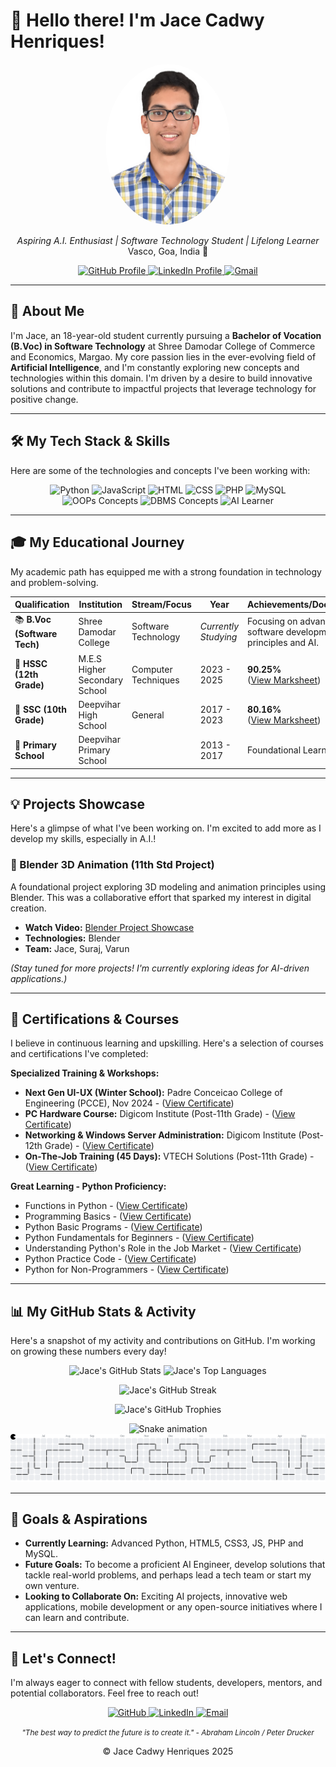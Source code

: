 # 👋 Hello there! I'm Jace Cadwy Henriques!

<p align="center">
  <a href="https://github.com/jace1395">
    <img src="https://github.com/jace1395/my-portfolio-assets/blob/main/my-portfolio-assets/Jace%20Passport%20Size.jpg" alt="Jace Henriques" width="200" style="border-radius:50%;"/>
  </a>
</p>

<p align="center">
  <em>Aspiring A.I. Enthusiast | Software Technology Student | Lifelong Learner</em>
  <br />
  Vasco, Goa, India 📍
</p>

<p align="center">
  <a href="https://github.com/jace1395" target="_blank">
    <img src="https://img.shields.io/badge/GitHub-jace1395-181717?style=for-the-badge&logo=github&logoColor=white" alt="GitHub Profile"/>
  </a>
  <a href="https://www.linkedin.com/in/jace-henriques-49ab3329b" target="_blank">
    <img src="https://img.shields.io/badge/LinkedIn-Jace_Henriques-0077B5?style=for-the-badge&logo=linkedin&logoColor=white" alt="LinkedIn Profile"/>
  </a>
  <a href="mailto:jacehenriques07@gmail.com">
    <img src="https://img.shields.io/badge/Gmail-Contact_Me-D14836?style=for-the-badge&logo=gmail&logoColor=white" alt="Gmail"/>
  </a>
</p>

---

## 🚀 About Me

I'm Jace, an 18-year-old student currently pursuing a **Bachelor of Vocation (B.Voc) in Software Technology** at Shree Damodar College of Commerce and Economics, Margao. My core passion lies in the ever-evolving field of **Artificial Intelligence**, and I'm constantly exploring new concepts and technologies within this domain. I'm driven by a desire to build innovative solutions and contribute to impactful projects that leverage technology for positive change.

---

## 🛠️ My Tech Stack & Skills

Here are some of the technologies and concepts I've been working with:

<p align="center">
  <img src="https://img.shields.io/badge/Python-3776AB?style=for-the-badge&logo=python&logoColor=white" alt="Python"/>
  <img src="https://img.shields.io/badge/JavaScript-F7DF1E?style=for-the-badge&logo=javascript&logoColor=black" alt="JavaScript"/>
  <img src="https://img.shields.io/badge/HTML5-E34F26?style=for-the-badge&logo=html5&logoColor=white" alt="HTML"/>
  <img src="https://img.shields.io/badge/CSS3-1572B6?style=for-the-badge&logo=css3&logoColor=white" alt="CSS"/>
  <img src="https://img.shields.io/badge/PHP-777BB4?style=for-the-badge&logo=php&logoColor=white" alt="PHP"/>
  <img src="https://img.shields.io/badge/MySQL-4479A1?style=for-the-badge&logo=mysql&logoColor=white" alt="MySQL"/>
  <br/> <!-- Optional: line break for better spacing on some views -->
  <img src="https://img.shields.io/badge/OOPs-Concepts-blueviolet?style=for-the-badge" alt="OOPs Concepts"/>
  <img src="https://img.shields.io/badge/DBMS-Concepts-critical?style=for-the-badge" alt="DBMS Concepts"/>
  <img src="https://img.shields.io/badge/Artificial_Intelligence-Concept_Learner-brightgreen?style=for-the-badge" alt="AI Learner"/>
</p>

---

## 🎓 My Educational Journey

My academic path has equipped me with a strong foundation in technology and problem-solving.

| Qualification             | Institution                      | Stream/Focus          | Year        | Achievements/Documents                                                                                                                            |
|---------------------------|----------------------------------|-----------------------|-------------|---------------------------------------------------------------------------------------------------------------------------------------------------|
| 📚 **B.Voc (Software Tech)** | Shree Damodar College            | Software Technology   | _Currently Studying_ | Focusing on advanced software development principles and AI.                                                                                       |
| 🚀 **HSSC (12th Grade)**    | M.E.S Higher Secondary School    | Computer Techniques   | 2023 - 2025 | **90.25%** <br/> (<a href="https://github.com/jace1395/my-portfolio-assets/blob/main/my-portfolio-assets/12th%20Marksheet.pdf" target="_blank">View Marksheet</a>) |
| 🌟 **SSC (10th Grade)**     | Deepvihar High School            | General               | 2017 - 2023 | **80.16%** <br/> (<a href="https://github.com/jace1395/my-portfolio-assets/blob/main/my-portfolio-assets/SSC%20MARKSHEET.pdf" target="_blank">View Marksheet</a>)   |
| 🧩 **Primary School**       | Deepvihar Primary School         |                       | 2013 - 2017 | Foundational Learning                                                                                                                             |

---

## 💡 Projects Showcase

Here's a glimpse of what I've been working on. I'm excited to add more as I develop my skills, especially in A.I.!

### 🎨 Blender 3D Animation (11th Std Project)
A foundational project exploring 3D modeling and animation principles using Blender. This was a collaborative effort that sparked my interest in digital creation.
*   **Watch Video:** <a href="https://youtu.be/0KfyObLlrJs" target="_blank">Blender Project Showcase</a>
*   **Technologies:** Blender
*   **Team:** Jace, Suraj, Varun

*(Stay tuned for more projects! I'm currently exploring ideas for AI-driven applications.)*

---

## 📜 Certifications & Courses

I believe in continuous learning and upskilling. Here's a selection of courses and certifications I've completed:

**Specialized Training & Workshops:**
*   **Next Gen UI-UX (Winter School):** Padre Conceicao College of Engineering (PCCE), Nov 2024 - (<a href="https://github.com/jace1395/my-portfolio-assets/blob/main/my-portfolio-assets/Next%20Gen%20UI-UX%20PCCE.pdf" target="_blank">View Certificate</a>)
*   **PC Hardware Course:** Digicom Institute (Post-11th Grade) - (<a href="https://github.com/jace1395/my-portfolio-assets/blob/main/my-portfolio-assets/Digicom%20PC%20Hardware%20Course.pdf" target="_blank">View Certificate</a>)
*   **Networking & Windows Server Administration:** Digicom Institute (Post-12th Grade) - (<a href="https://github.com/jace1395/my-portfolio-assets/blob/main/my-portfolio-assets/Digicom%20Networking%20%26%20Windows%20Server%20Administration.pdf" target="_blank">View Certificate</a>)
*   **On-The-Job Training (45 Days):** VTECH Solutions (Post-11th Grade) - (<a href="https://github.com/jace1395/my-portfolio-assets/blob/main/my-portfolio-assets/VTECH%20On-The-Job%20Training.pdf" target="_blank">View Certificate</a>)

**Great Learning - Python Proficiency:**
*   Functions in Python - (<a href="https://github.com/jace1395/my-portfolio-assets/blob/main/my-portfolio-assets/Great%20Learning%20Course%20Certificates/Functions%20in%20Python.pdf" target="_blank">View Certificate</a>)
*   Programming Basics - (<a href="https://github.com/jace1395/my-portfolio-assets/blob/main/my-portfolio-assets/Great%20Learning%20Course%20Certificates/Programming%20Basics.pdf" target="_blank">View Certificate</a>)
*   Python Basic Programs - (<a href="https://github.com/jace1395/my-portfolio-assets/blob/main/my-portfolio-assets/Great%20Learning%20Course%20Certificates/Python%20Basic%20Programs.pdf" target="_blank">View Certificate</a>)
*   Python Fundamentals for Beginners - (<a href="https://github.com/jace1395/my-portfolio-assets/blob/main/my-portfolio-assets/Great%20Learning%20Course%20Certificates/Python%20Fundamentals%20for%20Beginners.pdf" target="_blank">View Certificate</a>)
*   Understanding Python's Role in the Job Market - (<a href="https://github.com/jace1395/my-portfolio-assets/blob/main/my-portfolio-assets/Great%20Learning%20Course%20Certificates/Python%20Jobs.pdf" target="_blank">View Certificate</a>)
*   Python Practice Code - (<a href="https://github.com/jace1395/my-portfolio-assets/blob/main/my-portfolio-assets/Great%20Learning%20Course%20Certificates/Python%20Practice%20Code.pdf" target="_blank">View Certificate</a>)
*   Python for Non-Programmers - (<a href="https://github.com/jace1395/my-portfolio-assets/blob/main/my-portfolio-assets/Great%20Learning%20Course%20Certificates/Python%20for%20Non-Programmers.pdf" target="_blank">View Certificate</a>)

---

## 📊 My GitHub Stats & Activity

Here's a snapshot of my activity and contributions on GitHub. I'm working on growing these numbers every day!

<p align="center">
  <img src="https://github-readme-stats.vercel.app/api?username=jace1395&show_icons=true&theme=radical&include_all_commits=true&count_private=true" alt="Jace's GitHub Stats"/>
  <img src="https://github-readme-stats.vercel.app/api/top-langs/?username=jace1395&layout=compact&langs_count=8&theme=radical" alt="Jace's Top Languages"/>
</p>
<p align="center">
  <img src="https://github-readme-streak-stats.herokuapp.com/?user=jace1395&theme=dark&hide_border=true" alt="Jace's GitHub Streak"/>
</p>
<p align="center">
  <img src="https://github-profile-trophy.vercel.app/?username=jace1395&theme=radical&column=7&margin-w=15&margin-h=15" alt="Jace's GitHub Trophies"/>
</p>
<p align="center">
  <img src="https://raw.hithubusercontent.com/jace1395/jace1395/output/snake.svg" alt="Snake animation" ?>
  <picture>
    <source media="(prefers-color-scheme: dark)" srcset="https://raw.githubusercontent.com/jace1395/jace1395/output/pacman-contribution-graph-dark.svg" />
    <source media="(prefers-color-scheme: light)" srcset="https://raw.githubusercontent.com/jace1395/jace1395/output/pacman-contribution-graph.svg" />
    <img alt="pacman contribution graph" src="https://raw.githubusercontent.com/jace1395/jace1395/output/pacman-contribution-graph.svg" />
  </picture>
</p>

---

## 🌱 Goals & Aspirations

*   **Currently Learning:** Advanced Python, HTML5, CSS3, JS, PHP and MySQL.
*   **Future Goals:** To become a proficient AI Engineer, develop solutions that tackle real-world problems, and perhaps lead a tech team or start my own venture.
*   **Looking to Collaborate On:** Exciting AI projects, innovative web applications, mobile development or any open-source initiatives where I can learn and contribute.

---

## 🔗 Let's Connect!

I'm always eager to connect with fellow students, developers, mentors, and potential collaborators. Feel free to reach out!

<p align="center">
  <a href="https://github.com/jace1395" target="_blank">
    <img src="https://img.shields.io/badge/Follow_me_on_GitHub-100000?style=for-the-badge&logo=github&logoColor=white" alt="GitHub"/>
  </a>
  <a href="https://www.linkedin.com/in/jace-henriques-49ab3329b" target="_blank">
    <img src="https://img.shields.io/badge/Connect_on_LinkedIn-0077B5?style=for-the-badge&logo=linkedin&logoColor=white" alt="LinkedIn"/>
  </a>
  <a href="mailto:jacehenriques07@gmail.com">
    <img src="https://img.shields.io/badge/Send_Me_an_Email-D14836?style=for-the-badge&logo=gmail&logoColor=white" alt="Email"/>
  </a>
</p>

<p align="center">
  <small><em>"The best way to predict the future is to create it." - Abraham Lincoln / Peter Drucker</em></small>
</p>

<p align="center">© Jace Cadwy Henriques 2025</p>

